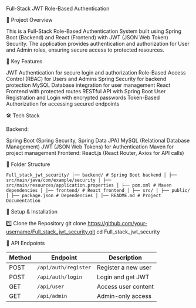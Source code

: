 Full-Stack JWT Role-Based Authentication

🚀 Project Overview

This is a Full-Stack Role-Based Authentication System built using Spring Boot (Backend) and React (Frontend) with JWT (JSON Web Token) Security. The application provides authentication and authorization for User and Admin roles, ensuring secure access to protected resources.

🔑 Key Features

JWT Authentication for secure login and authorization
Role-Based Access Control (RBAC) for Users and Admins
Spring Security for backend protection
MySQL Database integration for user management
React Frontend with protected routes
RESTful API with Spring Boot
User Registration and Login with encrypted passwords
Token-Based Authorization for accessing secured endpoints

🛠️ Tech Stack

Backend:

Spring Boot (Spring Security, Spring Data JPA)
MySQL (Relational Database Management)
JWT (JSON Web Tokens) for Authentication
Maven for project management
Frontend:
React.js (React Router, Axios for API calls)

📂 Folder Structure

``` Full_stack_jwt_security/ │── backend/ # Spring Boot backend │ ├── src/main/java/com/example/security │ ├── src/main/resources/application.properties │ ├── pom.xml # Maven dependencies │ │── frontend/ # React frontend │ ├── src/ │ ├── public/ │ ├── package.json # Dependencies │ │── README.md # Project Documentation ```

🔧 Setup & Installation

1️⃣ Clone the Repository
git clone https://github.com/your-username/Full_stack_jwt_security.git
cd Full_stack_jwt_security

🔗 API Endpoints

| Method | Endpoint            | Description            |
|--------|---------------------|------------------------|
| POST   | `/api/auth/register` | Register a new user   |
| POST   | `/api/auth/login`    | Login and get JWT     |
| GET    | `/api/user`          | Access user content   |
| GET    | `/api/admin`         | Admin-only access     |
